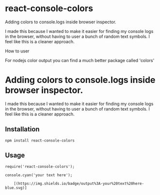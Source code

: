 # react-console-colors
Adding colors to console.logs inside browser inspector.

I made this because I wanted to make it easier for finding my console logs in the browser, without having to user a bunch of random text symbols. I feel like this is a cleaner approach.

How to user



For nodejs color output you can find a much better package called 'colors'


Adding colors to console.logs inside browser inspector.
=========

I made this because I wanted to make it easier for finding my console logs in the browser, without having to user a bunch of random text symbols. I feel like this is a cleaner approach.

## Installation

  `npm install react-console-colors`

## Usage

    require('react-console-colors');

    console.cyan('your text here');

		[(https://img.shields.io/badge/output%3A-your%20text%20here-blue.svg)]